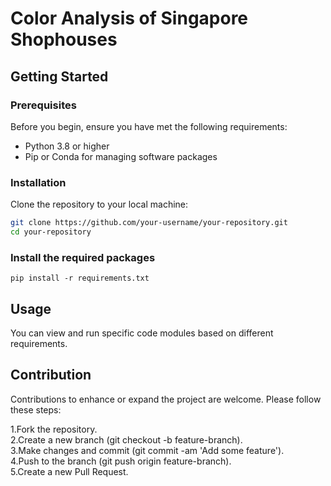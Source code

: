 # Color Analysis of Singapore Shophouses

## Getting Started

### Prerequisites

Before you begin, ensure you have met the following requirements:
- Python 3.8 or higher
- Pip or Conda for managing software packages

### Installation

Clone the repository to your local machine:

```bash
git clone https://github.com/your-username/your-repository.git
cd your-repository
```

### Install the required packages
```
pip install -r requirements.txt
```

## Usage
You can view and run specific code modules based on different requirements.

## Contribution
Contributions to enhance or expand the project are welcome. Please follow these steps:

1.Fork the repository.  
2.Create a new branch (git checkout -b feature-branch).  
3.Make changes and commit (git commit -am 'Add some feature').  
4.Push to the branch (git push origin feature-branch).  
5.Create a new Pull Request.  
